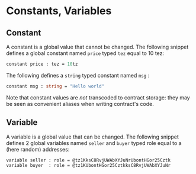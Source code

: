 # Constants, Variables

## Constant

A constant is a global value that cannot be changed. The following snippet defines a global constant named `price` typed `tez` equal to 10 tez:

```ocaml
constant price : tez = 10tz
```

The following defines a `string` typed constant named `msg` :

```ocaml
constant msg : string = "Hello world"
```

Note that constant values are _not_ transcoded to contract storage: they may be seen as convenient aliases when writing contract's code.

## Variable

A variable is a global value that can be changed. The following snippet defines 2 global variables named `seller` and `buyer` typed role equal to a \(here random\) addresses:

```ocaml
variable seller : role = @tz1KksC8RvjUWAbXYJuNrUbontHGor25Cztk
variable buyer  : role = @tz1KUbontHGor25CztkksC8RvjUWAbXYJuNr
```



